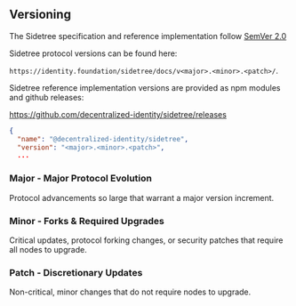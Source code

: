## Versioning

The Sidetree specification and reference implementation follow [SemVer 2.0](https://semver.org/)

Sidetree protocol versions can be found here:

`https://identity.foundation/sidetree/docs/v<major>.<minor>.<patch>/`.

Sidetree reference implementation versions are provided as npm modules and github releases:

https://github.com/decentralized-identity/sidetree/releases

```json
{
  "name": "@decentralized-identity/sidetree",
  "version": "<major>.<minor>.<patch>",
  ...
```

### Major - Major Protocol Evolution

Protocol advancements so large that warrant a major version increment.

### Minor - Forks & Required Upgrades

Critical updates, protocol forking changes, or security patches that require all nodes to upgrade.

### Patch - Discretionary Updates

Non-critical, minor changes that do not require nodes to upgrade.